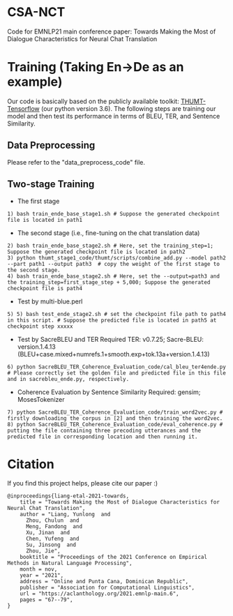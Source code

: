 # CSA-NCT
Code for EMNLP21 main conference paper: Towards Making the Most of Dialogue Characteristics for Neural Chat Translation

# Training (Taking En->De as an example)
Our code is basically based on the publicly available toolkit: [THUMT-Tensorflow](https://github.com/THUNLP-MT/THUMT) (our python version 3.6).
The following steps are training our model and then test its performance in terms of BLEU, TER, and Sentence Similarity.

## Data Preprocessing
Please refer to the "data_preprocess_code" file.

## Two-stage Training

+ The first stage

```
1) bash train_ende_base_stage1.sh # Suppose the generated checkpoint file is located in path1
```
+ The second stage (i.e., fine-tuning on the chat translation data)

```
2) bash train_ende_base_stage2.sh # Here, set the training_step=1; Suppose the generated checkpoint file is located in path2
3) python thumt_stage1_code/thumt/scripts/combine_add.py --model path2 --part path1 --output path3  # copy the weight of the first stage to the second stage.
4) bash train_ende_base_stage2.sh # Here, set the --output=path3 and the training_step=first_stage_step + 5,000; Suppose the generated checkpoint file is path4
```
+ Test by multi-blue.perl

```
5) 5) bash test_ende_stage2.sh # set the checkpoint file path to path4 in this script. # Suppose the predicted file is located in path5 at checkpoint step xxxxx
```
+ Test by SacreBLEU and TER
Required TER: v0.7.25; Sacre-BLEU: version.1.4.13 (BLEU+case.mixed+numrefs.1+smooth.exp+tok.13a+version.1.4.13)

```
6) python SacreBLEU_TER_Coherence_Evaluation_code/cal_bleu_ter4ende.py # Please correctly set the golden file and predicted file in this file and in sacrebleu_ende.py, respectively.
```

+ Coherence Evaluation by Sentence Similarity
Required: gensim; MosesTokenizer

```
7) python SacreBLEU_TER_Coherence_Evaluation_code/train_word2vec.py # firstly downloading the corpus in [2] and then training the word2vec.
8) python SacreBLEU_TER_Coherence_Evaluation_code/eval_coherence.py # putting the file containing three precoding utterances and the predicted file in corresponding location and then running it.
```

# Citation
If you find this project helps, please cite our paper :)

```
@inproceedings{liang-etal-2021-towards,
    title = "Towards Making the Most of Dialogue Characteristics for Neural Chat Translation",
    author = "Liang, Yunlong  and
      Zhou, Chulun  and
      Meng, Fandong  and
      Xu, Jinan  and
      Chen, Yufeng  and
      Su, Jinsong  and
      Zhou, Jie",
    booktitle = "Proceedings of the 2021 Conference on Empirical Methods in Natural Language Processing",
    month = nov,
    year = "2021",
    address = "Online and Punta Cana, Dominican Republic",
    publisher = "Association for Computational Linguistics",
    url = "https://aclanthology.org/2021.emnlp-main.6",
    pages = "67--79",
}
```
